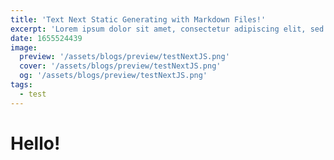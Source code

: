 ```yaml
---
title: 'Text Next Static Generating with Markdown Files!'
excerpt: 'Lorem ipsum dolor sit amet, consectetur adipiscing elit, sed do eiusmod tempor incididunt ut labore et dolore magna aliqua. Praesent elementum facilisis leo vel fringilla est ullamcorper eget. At imperdiet dui accumsan sit amet nulla facilities morbi tempus.'
date: 1655524439
image:
  preview: '/assets/blogs/preview/testNextJS.png'
  cover: '/assets/blogs/preview/testNextJS.png'
  og: '/assets/blogs/preview/testNextJS.png'
tags:
  - test
---
```


# Hello!
